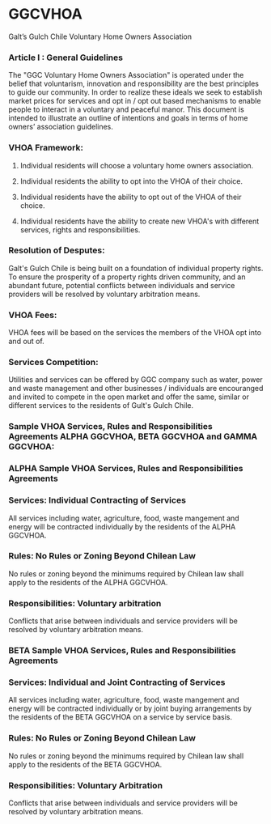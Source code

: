 GGCVHOA
=======

Galt’s Gulch Chile Voluntary Home Owners Association

### Article I : General Guidelines

The "GGC Voluntary Home Owners Association" is operated under the belief that voluntarism, innovation and responsibility are the best principles to guide our community. In order to realize these ideals we seek to establish market prices for services and opt in / opt out based mechanisms to enable people to interact in a voluntary and peaceful manor. This document is intended to illustrate an outline of intentions and goals in terms of home owners’ association guidelines. 

### VHOA Framework:

1. Individual residents will choose a voluntary home owners association.

2. Individual residents the ability to opt into the VHOA of their choice.

3. Individual residents have the ability to opt out of the VHOA of their choice.

4. Individual residents have the ability to create new VHOA's with different services, rights and responsibilities.

### Resolution of Desputes:

Galt's Gulch Chile is being built on a foundation of individual property rights. To ensure the prosperity of a property rights driven community, and an abundant future, potential conflicts between individuals and service providers will be resolved by voluntary arbitration means.

### VHOA Fees:

VHOA fees will be based on the services the members of the VHOA opt into and out of. 

### Services Competition:

Utilities and services can be offered by GGC company such as water, power and waste management and other businesses / individuals are encouranged and invited to compete in the open market and offer the same, similar or different services to the residents of Gult's Gulch Chile. 

### Sample VHOA Services, Rules and Responsibilities Agreements ALPHA GGCVHOA, BETA GGCVHOA and GAMMA GGCVHOA:

### ALPHA Sample VHOA Services, Rules and Responsibilities Agreements

### Services: Individual Contracting of Services

All services including water, agriculture, food, waste mangement and energy will be contracted individually by the residents of the ALPHA GGCVHOA.

### Rules: No Rules or Zoning Beyond Chilean Law

No rules or zoning beyond the minimums required by Chilean law shall apply to the residents of the ALPHA GGCVHOA.

### Responsibilities: Voluntary arbitration 

Conflicts that arise between individuals and service providers will be resolved by voluntary arbitration means.

### BETA Sample VHOA Services, Rules and Responsibilities Agreements

### Services: Individual and Joint Contracting of Services

All services including water, agriculture, food, waste mangement and energy will be contracted individually or by joint buying arrangements by the residents of the BETA GGCVHOA on a service by service basis.

### Rules: No Rules or Zoning Beyond Chilean Law

No rules or zoning beyond the minimums required by Chilean law shall apply to the residents of the BETA GGCVHOA.

### Responsibilities: Voluntary Arbitration

Conflicts that arise between individuals and service providers will be resolved by voluntary arbitration means.


